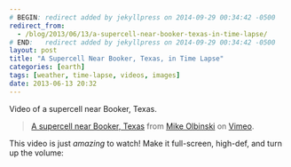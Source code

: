 ```yaml
---
# BEGIN: redirect added by jekyllpress on 2014-09-29 00:34:42 -0500
redirect_from:
  - /blog/2013/06/13/a-supercell-near-booker-texas-in-time-lapse/
# END:   redirect added by jekyllpress on 2014-09-29 00:34:42 -0500
layout: post
title: "A Supercell Near Booker, Texas, in Time Lapse"
categories: [earth]
tags: [weather, time-lapse, videos, images]
date: 2013-06-13 20:32
---
```

Video of a supercell near Booker, Texas.

> [A supercell near Booker, Texas](http://vimeo.com/67995158) from [Mike Olbinski](http://vimeo.com/mikeolbinski) on [Vimeo](http://vimeo.com).

This video is just *amazing* to watch! Make it full-screen, high-def, and turn up the volume:

<object width="500" height="281">

<param name="allowfullscreen" value="true" />
<param name="allowscriptaccess" value="always" />
<param name="movie" value="http://vimeo.com/moogaloop.swf?clip_id=67995158&amp;force_embed=1&amp;server=vimeo.com&amp;show_title=1&amp;show_byline=1&amp;show_portrait=1&amp;color=00adef&amp;fullscreen=1&amp;autoplay=0&amp;loop=0" />
<embed src="http://vimeo.com/moogaloop.swf?clip_id=67995158&amp;force_embed=1&amp;server=vimeo.com&amp;show_title=1&amp;show_byline=1&amp;show_portrait=1&amp;color=00adef&amp;fullscreen=1&amp;autoplay=0&amp;loop=0" type="application/x-shockwave-flash" allowfullscreen="true" allowscriptaccess="always" width="500" height="281"></embed>
</object>



